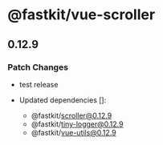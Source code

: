 # @fastkit/vue-scroller

## 0.12.9

### Patch Changes

- test release

- Updated dependencies []:
  - @fastkit/scroller@0.12.9
  - @fastkit/tiny-logger@0.12.9
  - @fastkit/vue-utils@0.12.9
